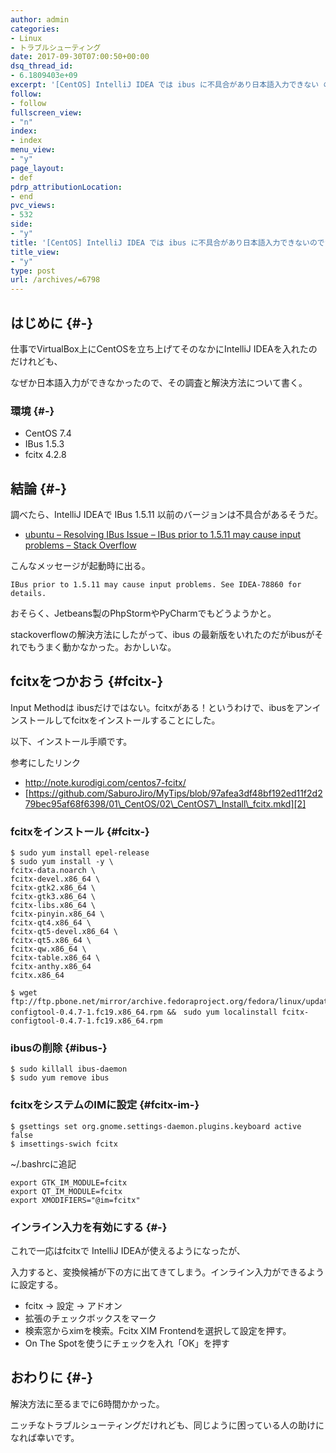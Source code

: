 ```yaml
---
author: admin
categories:
- Linux
- トラブルシューティング
date: 2017-09-30T07:00:50+00:00
dsq_thread_id:
- 6.1809403e+09
excerpt: '[CentOS] IntelliJ IDEA では ibus に不具合があり日本語入力できない のでfcitxをつかおう'
follow:
- follow
fullscreen_view:
- "n"
index:
- index
menu_view:
- "y"
page_layout:
- def
pdrp_attributionLocation:
- end
pvc_views:
- 532
side:
- "y"
title: '[CentOS] IntelliJ IDEA では ibus に不具合があり日本語入力できないのでfcitxをつかおう'
title_view:
- "y"
type: post
url: /archives/=6798
---
```


## はじめに {#-}

仕事でVirtualBox上にCentOSを立ち上げてそのなかにIntelliJ IDEAを入れたのだけれども、
  
なぜか日本語入力ができなかったので、その調査と解決方法について書く。

### 環境 {#-}

  * CentOS 7.4
  * IBus 1.5.3
  * fcitx 4.2.8

## 結論 {#-}

調べたら、IntelliJ IDEAで IBus 1.5.11 以前のバージョンは不具合があるそうだ。

  * [ubuntu &#8211; Resolving IBus Issue &#8211; IBus prior to 1.5.11 may cause input problems &#8211; Stack Overflow][1]

こんなメッセージが起動時に出る。

    IBus prior to 1.5.11 may cause input problems. See IDEA-78860 for details.
    

おそらく、Jetbeans製のPhpStormやPyCharmでもどうようかと。

stackoverflowの解決方法にしたがって、ibus の最新版をいれたのだがibusがそれでもうまく動かなかった。おかしいな。

## fcitxをつかおう {#fcitx-}

Input Methodは ibusだけではない。fcitxがある！というわけで、ibusをアンインストールしてfcitxをインストールすることにした。

以下、インストール手順です。

参考にしたリンク

  * <http://note.kurodigi.com/centos7-fcitx/>
  * [https://github.com/SaburoJiro/MyTips/blob/97afea3df48bf192ed11f2d279bec95af68f6398/01\_CentOS/02\_CentOS7\_Install\_fcitx.mkd][2]

### fcitxをインストール {#fcitx-}

    $ sudo yum install epel-release
    $ sudo yum install -y \
    fcitx-data.noarch \
    fcitx-devel.x86_64 \
    fcitx-gtk2.x86_64 \
    fcitx-gtk3.x86_64 \
    fcitx-libs.x86_64 \
    fcitx-pinyin.x86_64 \
    fcitx-qt4.x86_64 \
    fcitx-qt5-devel.x86_64 \
    fcitx-qt5.x86_64 \
    fcitx-qw.x86_64 \
    fcitx-table.x86_64 \
    fcitx-anthy.x86_64
    fcitx.x86_64
    
    $ wget ftp://ftp.pbone.net/mirror/archive.fedoraproject.org/fedora/linux/updates/19/x86_64/fcitx-configtool-0.4.7-1.fc19.x86_64.rpm &&　sudo yum localinstall fcitx-configtool-0.4.7-1.fc19.x86_64.rpm
    

### ibusの削除 {#ibus-}

    $ sudo killall ibus-daemon
    $ sudo yum remove ibus
    

### fcitxをシステムのIMに設定 {#fcitx-im-}

    $ gsettings set org.gnome.settings-daemon.plugins.keyboard active false
    $ imsettings-swich fcitx
    

~/.bashrcに追記

    export GTK_IM_MODULE=fcitx
    export QT_IM_MODULE=fcitx
    export XMODIFIERS="@im=fcitx"
    

### インライン入力を有効にする {#-}

これで一応はfcitxで IntelliJ IDEAが使えるようになったが、
  
入力すると、変換候補が下の方に出てきてしまう。インライン入力ができるように設定する。

  * fcitx -> 設定 -> アドオン
  * 拡張のチェックボックスをマーク
  * 検索窓からximを検索。Fcitx XIM Frontendを選択して設定を押す。
  * On The Spotを使うにチェックを入れ「OK」を押す

## おわりに {#-}

解決方法に至るまでに6時間かかった。

ニッチなトラブルシューティングだけれども、同じように困っている人の助けになれば幸いです。

 [1]: https://stackoverflow.com/questions/33651898/resolving-ibus-issue-ibus-prior-to-1-5-11-may-cause-input-problems
 [2]: https://github.com/SaburoJiro/MyTips/blob/97afea3df48bf192ed11f2d279bec95af68f6398/01_CentOS/02_CentOS7_Install_fcitx.mkd